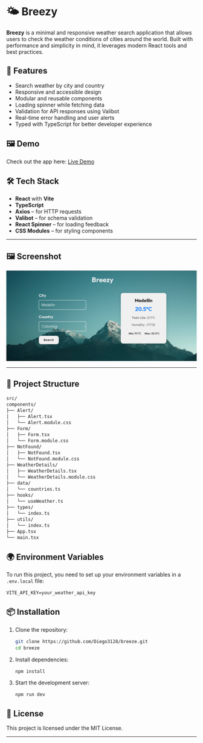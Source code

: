 # 🌤️ Breezy

**Breezy** is a minimal and responsive weather search application that allows users to check the weather conditions of cities around the world. Built with performance and simplicity in mind, it leverages modern React tools and best practices.

## 🚀 Features

- Search weather by city and country
- Responsive and accessible design
- Modular and reusable components
- Loading spinner while fetching data
- Validation for API responses using Valibot
- Real-time error handling and user alerts
- Typed with TypeScript for better developer experience

## 🖼️ Demo

Check out the app here: [Live Demo](https://time-breeze.netlify.app/) 



## 🛠️ Tech Stack

- **React** with **Vite**
- **TypeScript**
- **Axios** – for HTTP requests
- **Valibot** – for schema validation
- **React Spinner** – for loading feedback
- **CSS Modules** – for styling components


---

## 🖼️ Screenshot

![App Screenshot](./screenshots/screenshot.png) <!-- Replace or move screenshot to the correct path if needed -->

---


## 🧱 Project Structure

```
src/
components/
├── Alert/
│   ├── Alert.tsx
│   └── Alert.module.css
├── Form/
│   ├── Form.tsx
│   └── Form.module.css
├── NotFound/
│   ├── NotFound.tsx
│   └── NotFound.module.css
├── WeatherDetails/
│   ├── WeatherDetails.tsx
│   └── WeatherDetails.module.css
├── data/
│   └── countries.ts
├── hooks/
│   └── useWeather.ts
├── types/
│   └── index.ts
├── utils/
│   └── index.ts
├── App.tsx
└── main.tsx
```

## 🌍 Environment Variables

To run this project, you need to set up your environment variables in a `.env.local` file:

```env.local
VITE_API_KEY=your_weather_api_key
```

## 📦 Installation

1. Clone the repository:
   ```bash
   git clone https://github.com/Diego3128/breeze.git
   cd breeze
   ```
2. Install dependencies:
   ```bash
   npm install
   ```
3. Start the development server:
   ```bash
   npm run dev
   ```


## 📝 License

This project is licensed under the MIT License.

---

